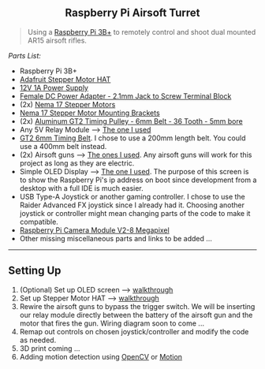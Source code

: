 <h2 align="center">Raspberry Pi Airsoft Turret</h2>
</p>

> Using a [Raspberry Pi 3B+](https://www.raspberrypi.org/products/raspberry-pi-3-model-b-plus/) to remotely control and shoot dual mounted AR15 airsoft rifles.

_Parts List:_
 - Raspberry Pi 3B+
 - [Adafruit Stepper Motor HAT](https://www.adafruit.com/product/2348)
 - [12V 1A Power Supply](https://www.adafruit.com/product/798)
 - [Female DC Power Adapter - 2.1mm Jack to Screw Terminal Block](https://www.adafruit.com/product/798)
 - (2x) [Nema 17 Stepper Motors](https://www.adafruit.com/product/324)
 - [Nema 17 Stepper Motor Mounting Brackets](https://www.amazon.com/gp/product/B071NWWB7Z/ref=ppx_yo_dt_b_asin_title_o00__o00_s01?ie=UTF8&psc=1)
 - (2x) [Aluminum GT2 Timing Pulley - 6mm Belt - 36 Tooth - 5mm bore](https://www.adafruit.com/product/1253)
 - Any 5V Relay Module --> [The one I used](https://www.amazon.com/SunFounder-Channel-Optocoupler-Expansion-Raspberry/dp/B00E0NTPP4)
 - [GT2 6mm Timing Belt](https://www.amazon.com/gp/product/B01FNT093A/ref=ppx_yo_dt_b_asin_title_o00__o00_s01?ie=UTF8&psc=1). I chose to use a 200mm length belt. You could use a 400mm belt instead.
 - (2x) Airsoft guns --> [The ones I used](https://www.amazon.com/Jing-Gong-RIS-System-Airsoft/dp/B000YKK7TU). Any airsoft guns will work for this project as long as they are electric.
 - Simple OLED Display --> [The one I used](https://learn.adafruit.com/ssd1306-oled-displays-with-raspberry-pi-and-beaglebone-black/overview). The purpose of this screen is to show the Raspberry Pi's ip address on boot since development from a desktop with a full IDE is much easier.
 - USB Type-A Joystick or another gaming controller. I chose to use the Raider Advanced FX joystick since I already had it. Choosing another joystick or controller might mean changing parts of the code to make it compatible.
 - [Raspberry Pi Camera Module V2-8 Megapixel](https://www.amazon.com/Raspberry-Pi-Camera-Module-Megapixel/dp/B01ER2SKFS)
 - Other missing miscellaneous parts and links to be added ...
----------

Setting Up
-------------
1. (Optional) Set up OLED screen --> [walkthrough](https://learn.adafruit.com/monochrome-oled-breakouts/arduino-library-and-examples)
2. Set up Stepper Motor HAT --> [walkthrough](https://learn.adafruit.com/adafruit-dc-and-stepper-motor-hat-for-raspberry-pi)
3. Rewire the airsoft guns to bypass the trigger switch. We will be inserting our relay module directly between the battery of the airsoft gun and the motor that fires the gun. Wiring diagram soon to come ... 
4. Remap out controls on chosen joystick/controller and modify the code as needed.
5. 3D print coming ...
6. Adding motion detection using [OpenCV](https://opencv.org/) or [Motion](https://github.com/Motion-Project/motion)
